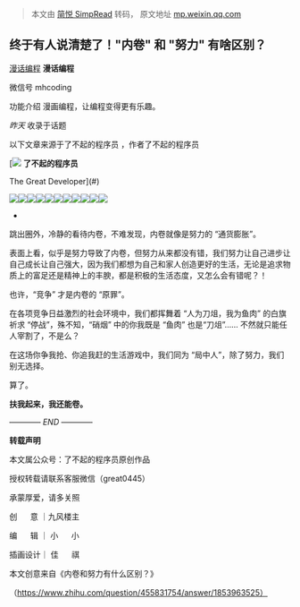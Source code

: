> 本文由 [简悦 SimpRead](http://ksria.com/simpread/) 转码， 原文地址 [mp.weixin.qq.com](https://mp.weixin.qq.com/s?__biz=Mzg3MjA4MTExMw==&mid=2247502518&idx=1&sn=5f67961f7ea5eae795d9e4a523f4c7aa&chksm=cef63900f981b0164471a1a02d6632618aa5dc7c945ef2aa894d6526aba7a0095682a40aeb75&mpshare=1&scene=1&srcid=0623joa0lmGUdlhgxXx0DWGl&sharer_sharetime=1624421893226&sharer_shareid=7fece245937ac96f04f0fb8e1311fff1#rd)

终于有人说清楚了！"内卷" 和 "努力" 有啥区别？
--------------------------

[漫话编程](javascript:void(0);) **漫话编程**

微信号 mhcoding

功能介绍 漫画编程，让编程变得更有乐趣。

_昨天_ 收录于话题

以下文章来源于了不起的程序员 ，作者了不起的程序员

 [![](http://wx.qlogo.cn/mmhead/Q3auHgzwzM5T7mVS9GM4JhBEg5DKJg64h3uKJKdqOUAiae4OdeMRVhg/0) **了不起的程序员**

The Great Developer](#)

![](https://mmbiz.qpic.cn/mmbiz_jpg/DjFlqkxAXu7dnTIX2vndsWLzsS6OFt51PFa27picyMIKGfDISZxqI8qTpMzuIHzmIpPlVPDJjJF5icqSwjd6kZqg/640?wx_fmt=jpeg)![](https://mmbiz.qpic.cn/mmbiz_jpg/DjFlqkxAXu66ScLApzQXOr0oJ3uWicUfJ8IRzT2D9zEUtWWiagOGC9FUPoVoHGmjIxvCpnpz3SdKN5g66iaTKQt9g/640?wx_fmt=jpeg)![](https://mmbiz.qpic.cn/mmbiz_jpg/DjFlqkxAXu66ScLApzQXOr0oJ3uWicUfJs4Vj3ic9ibcS3YMLlRd2gtQQauUicYsfWAkDKibpzcIBIJaqTI4iadGDcXA/640?wx_fmt=jpeg)![](https://mmbiz.qpic.cn/mmbiz_jpg/DjFlqkxAXu66ScLApzQXOr0oJ3uWicUfJCz2IgPbs3UqllhwkTz9Q3BwSXW580bB7fQyJxKBPov4h41MebFEqNQ/640?wx_fmt=jpeg)![](https://mmbiz.qpic.cn/mmbiz_jpg/DjFlqkxAXu66ScLApzQXOr0oJ3uWicUfJTRBn9ch62Jvwty0PvbweXVcehbp9GzQrwVyFmMEf1Wib6zTxZmWmKgA/640?wx_fmt=jpeg)![](https://mmbiz.qpic.cn/mmbiz_jpg/DjFlqkxAXu66ScLApzQXOr0oJ3uWicUfJFUMShVI4nlvJBIYnh69um12mk5tcwicSLndYjCpJG9fB6WlffhXePuQ/640?wx_fmt=jpeg)![](https://mmbiz.qpic.cn/mmbiz_jpg/DjFlqkxAXu66ScLApzQXOr0oJ3uWicUfJEvcc3MLFT5zdj7k4BcWcTIc20dvsTzo3cYLibALNZbZaNZA2Q55NnibA/640?wx_fmt=jpeg)![](https://mmbiz.qpic.cn/mmbiz_jpg/DjFlqkxAXu66ScLApzQXOr0oJ3uWicUfJshzc1WvvWCxrASxZ1NCrpbnPfLnJQTOCtdu867u6cfx1eNT9zIwySQ/640?wx_fmt=jpeg)![](https://mmbiz.qpic.cn/mmbiz_jpg/DjFlqkxAXu66ScLApzQXOr0oJ3uWicUfJQ1KLBzT9I2mQJlzzASibOL3OjUXyibia36zxkU7UpC5iagyQprIdfV4jSQ/640?wx_fmt=jpeg)![](https://mmbiz.qpic.cn/mmbiz_jpg/DjFlqkxAXu66ScLApzQXOr0oJ3uWicUfJAwibvtvfZ2oOnkx6eUibbwrcz8JOpysyaWZa1j49LZF5oHO9wRyjiaoMg/640?wx_fmt=jpeg)![](https://mmbiz.qpic.cn/mmbiz_jpg/DjFlqkxAXu66ScLApzQXOr0oJ3uWicUfJ8Wj5CT1ib4t4BajSfd8tVJJD5rmTFQpibHaZxe3JjmnRicqiccMfLwWkZA/640?wx_fmt=jpeg)

-

跳出圈外，冷静的看待内卷，不难发现，内卷就像是努力的 “通货膨胀”。

表面上看，似乎是努力导致了内卷，但努力从来都没有错，我们努力让自己进步让自己成长让自己强大，因为我们都想为自己和家人创造更好的生活，无论是追求物质上的富足还是精神上的丰腴，都是积极的生活态度，又怎么会有错呢？！

也许，“竞争” 才是内卷的 “原罪”。

在各项竞争日益激烈的社会环境中，我们都挥舞着 “人为刀俎，我为鱼肉” 的白旗祈求 “停战”，殊不知，“硝烟” 中的你我既是 “鱼肉” 也是“刀俎”…… 不然就只能任人宰割了，不是么？

在这场你争我抢、你追我赶的生活游戏中，我们同为 “局中人”，除了努力，我们别无选择。

算了。

**扶我起来，我还能卷。**

———— _END_ ————  

**转载声明**

本文属公众号：了不起的程序员原创作品

授权转载请联系客服微信（great0445）

承蒙厚爱，请多关照

创      意 ｜九风楼主

编      辑 ｜ 小      小

插画设计｜ 佳      祺

本文创意来自《内卷和努力有什么区别？》

（https://www.zhihu.com/question/455831754/answer/1853963525）